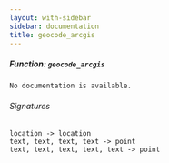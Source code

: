 ```yaml
---
layout: with-sidebar
sidebar: documentation
title: geocode_arcgis
---
```


##### Function: `geocode_arcgis`
```
No documentation is available.

```

###### Signatures
    location -> location
    text, text, text, text -> point
    text, text, text, text, text -> point

